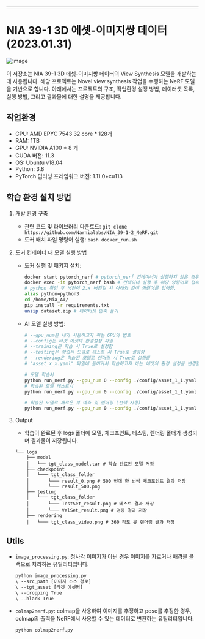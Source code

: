 
---

# NIA 39-1 3D 에셋-이미지쌍 데이터 (2023.01.31)

![image](https://user-images.githubusercontent.com/109494925/216935624-be690389-c06b-4fc4-bcdc-38064f479315.png)

이 저장소는 NIA 39-1 3D 에셋-이미지쌍 데이터의 View Synthesis 모델을 개발하는 데 사용됩니다. 해당 프로젝트는 Novel view synthesis 작업을 수행하는 NeRF 모델을 기반으로 합니다. 아래에서는 프로젝트의 구조, 작업환경 설정 방법, 데이터셋 목록, 실행 방법, 그리고 결과물에 대한 설명을 제공합니다.

## 작업환경

- CPU: AMD EPYC 7543 32 core * 128개
- RAM: 1TB
- GPU: NVIDIA A100 * 8 개
- CUDA 버전: 11.3
- OS: Ubuntu v18.04
- Python: 3.8
- PyTorch 딥러닝 프레임워크 버전: 1.11.0+cu113

## 학습 환경 설치 방법

1. 개발 환경 구축
   - 관련 코드 및 라이브러리 다운로드: `git clone https://github.com/Narnialabs/NIA_39-1-2_NeRF.git`
   - 도커 배치 파일 명령어 실행: `bash docker_run.sh`

2. 도커 컨테이너 내 모델 실행 방법
   - 도커 실행 및 패키지 설치: 
     ```bash
     docker start pytorch_nerf # pytorch_nerf 컨테이너가 실행하지 않은 경우
     docker exec -it pytorch_nerf bash # 컨테이너 실행 후 해당 명령어로 접속함
     # python 확인 후 버전이 2.x 버전일 시 아래와 같이 명령어를 입력함.
     alias python=python3
     cd /home/Nia_AI/
     pip install -r requirements.txt
     unzip dataset.zip # 데이터셋 압축 풀기
     ```

   - AI 모델 실행 방법:
     ```bash
     # --gpu_num은 내가 사용하고자 하는 GPU의 번호
     # --config는 타겟 에셋의 환경설정 파일
     # --training은 학습 시 True로 설정함
     # --testing은 학습된 모델로 테스트 시 True로 설정함
     # --rendering은 학습된 모델로 렌더링 시 True로 설정함
     # "asset_x_x.yaml" 파일에 들어가서 학습하고자 하는 에셋의 환경 설정을 변경할 수 있음

     # 모델 학습시
     python run_nerf.py --gpu_num 0 --config ./config/asset_1_1.yaml --training True
     # 학습된 모델 테스트시
     python run_nerf.py --gpu_num 0 --config ./config/asset_1_1.yaml --testing True

     # 학습된 모델로 새로운 뷰 예측 및 렌더링 (선택 사항)
     python run_nerf.py --gpu_num 0 --config ./config/asset_1_1.yaml --rendering True
     ```

3. Output
   - 학습이 완료된 후 logs 폴더에 모델, 체크포인트, 테스팅, 렌더링 폴더가 생성되며 결과물이 저장됩니다.
   ```
   └── logs
       ├── model
       │   └── tgt_class_model.tar # 학습 완료된 모델 저장
       ├── checkpoint
       │   └─── tgt_class_folder
       │       └─── result_0.png # 500 번에 한 번씩 체크포인트 결과 저장
       │       └─── result_500.png
       ├── testing
       │   └─── tgt_class_folder
       │       └─── TestSet_result.png # 테스트 결과 저장
       │       └─── ValSet_result.png # 검증 결과 저장
       ├── rendering
       │   └─── tgt_class_video.png # 360 각도 뷰 렌더링 결과 저장
   ```

## Utils

- `image_processing.py`: 정사각 이미지가 아닌 경우 이미지를 자르거나 배경을 블랙으로 처리하는 유틸리티입니다.
  ```bash
  python image_processing.py
  \ --src_path [이미지 소스 경로]
  \ --tgt_asset [타겟 에셋명]
  \ --cropping True
  \ --black True
  ```
- `colmap2nerf.py`: colmap을 사용하여 이미지를 추정하고 pose를 추정한 경우, colmap의 출력을 NeRF에서 사용할 수 있는 데이터로 변환하는 유틸리티입니다.
  ```bash
  python colmap2nerf.py
  ```
